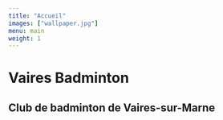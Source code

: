 ```yaml
---
title: "Accueil"
images: ["wallpaper.jpg"]
menu: main
weight: 1
---
```


# Vaires Badminton

## Club de badminton de Vaires-sur-Marne
